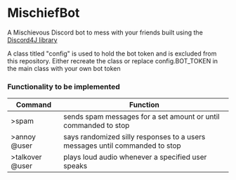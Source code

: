 # MischiefBot
A Mischievous Discord bot to mess with your friends built using the [Discord4J library](https://discord4j.com/)

A class titled "config" is used to hold the bot token and is excluded from this repository. Either recreate the class or replace config.BOT_TOKEN in the main class with your own bot token


### Functionality to be implemented
| Command | Function |
|---------|--------|
 |\>spam | sends spam messages for a set amount or until commanded to stop  |
 |\>annoy @user  | says randomized silly responses to a users messages until commanded to stop  |
 |\>talkover @user  | plays loud audio whenever a specified user speaks  |
